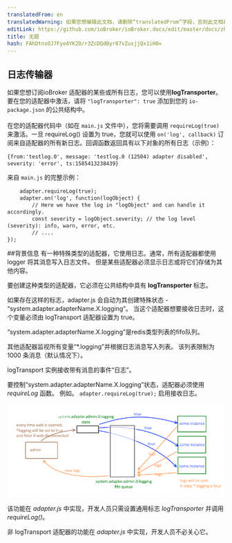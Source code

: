 ```yaml
---
translatedFrom: en
translatedWarning: 如果您想编辑此文档，请删除“translatedFrom”字段，否则此文档将再次自动翻译
editLink: https://github.com/ioBroker/ioBroker.docs/edit/master/docs/zh-cn/dev/logging.md
title: 无题
hash: FAhDtnxOJ7Fyo4YK2D/r3ZcDQdByr87vZusjjQx1iH0=
---
```

## 日志传输器
如果您想订阅ioBroker 适配器的某些或所有日志，您可以使用**logTransporter**。要在您的适配器中激活，请将 `"logTransporter": true` 添加到您的 `io-package.json` 的公共结构中。<br><br>在您的适配器代码中（如在 `main.js` 文件中），您将需要调用 `requireLog(true)` 来激活。一旦 requireLog() 设置为 true，您就可以使用 `on('log', callback)` 订阅来自适配器的所有新日志。回调函数返回具有以下对象的所有日志（示例）：

```
{from:'testlog.0', message: 'testlog.0 (12504) adapter disabled', severity: 'error', ts:1585413238439}
```

来自 `main.js` 的完整示例：

```
    adapter.requireLog(true);
    adapter.on('log', function(logObject) {
        // Here we have the log in "logObject" and can handle it accordingly.
        const severity = logObject.severity; // the log level (severity): info, warn, error, etc.
        // ....
});
```

##背景信息
有一种特殊类型的适配器，它使用日志。通常，所有适配器都使用 logger 将其消息写入日志文件。
但是某些适配器必须显示日志或将它们存储为其他内容。

要创建这种类型的适配器，它必须在公共结构中具有 **logTransporter** 标志。

如果存在这样的标志，adapter.js 会自动为其创建特殊状态 - “system.adapter.adapterName.X.logging”。
当这个适配器想要接收日志时，这个变量必须由 logTransport 适配器设置为 true。

“system.adapter.adapterName.X.logging”是redis类型列表的fifo队列。

其他适配器监视所有变量“*.logging”并根据日志消息写入列表。
该列表限制为 1000 条消息（默认情况下）。

logTransport 实例接收带有消息的事件“日志”。

要控制“system.adapter.adapterName.X.logging”状态，适配器必须使用 *requireLog* 函数。
例如。 ```adapter.requireLog(true);``` 启用接收日志。

![插图](../../en/dev/media/logging.png)

该功能在 *adapter.js* 中实现，开发人员只需设置通用标志 *logTransporter* 并调用 *requireLog()*。

非 logTransport 适配器的功能在 *adapter.js* 中实现，开发人员不必关心它。